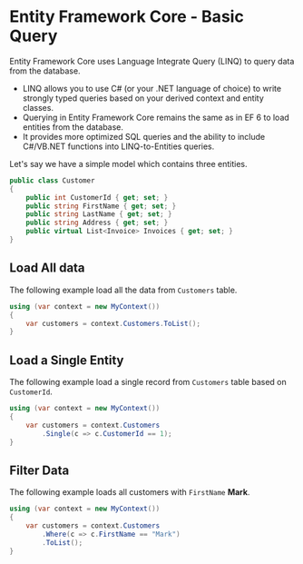 # Entity Framework Core - Basic Query

Entity Framework Core uses Language Integrate Query (LINQ) to query data from the database. 

 - LINQ allows you to use C# (or your .NET language of choice) to write strongly typed queries based on your derived context and entity classes.
 - Querying in Entity Framework Core remains the same as in EF 6 to load entities from the database. 
 - It provides more optimized SQL queries and the ability to include C#/VB.NET functions into LINQ-to-Entities queries.

Let's say we have a simple model which contains three entities.

```csharp
public class Customer
{
    public int CustomerId { get; set; }
    public string FirstName { get; set; }
    public string LastName { get; set; }
    public string Address { get; set; }
    public virtual List<Invoice> Invoices { get; set; }
}
```

## Load All data

The following example load all the data from `Customers` table.

```csharp
using (var context = new MyContext())
{
    var customers = context.Customers.ToList();
}
```

## Load a Single Entity

The following example load a single record from `Customers` table based on `CustomerId`.

```csharp
using (var context = new MyContext())
{
    var customers = context.Customers
        .Single(c => c.CustomerId == 1);
}
```

## Filter Data

The following example loads all customers with `FirstName` **Mark**.

```csharp
using (var context = new MyContext())
{
    var customers = context.Customers
        .Where(c => c.FirstName == "Mark")
        .ToList();
}
```